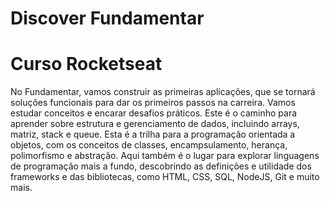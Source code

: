 # Discover Fundamentar
# Curso Rocketseat
No Fundamentar, vamos construir as primeiras aplicações, que se tornará soluções funcionais para dar os primeiros passos na carreira. Vamos estudar conceitos e encarar desafios práticos. Este é o caminho para aprender sobre estrutura e gerenciamento de dados, incluindo arrays, matriz, stack e queue. Esta é a trilha para a programação orientada a objetos, com os conceitos de classes, encampsulamento, herança, polimorfismo e abstração. Aqui também é o lugar para explorar linguagens de programação mais a fundo, descobrindo as definições e utilidade dos frameworks e das bibliotecas, como HTML, CSS, SQL, NodeJS, Git e muito mais.
